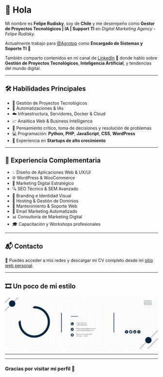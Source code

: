 # 👋 Hola

Mi nombre es **Felipe Rudisky**, soy de **Chile** y me desempeño como **Gestor de Proyectos Tecnológicos | IA | Support TI** en *Digital Marketing Agency - Felipe Rudisky*.

Actualmente trabajo para [@Agrotop](https://empresasagrotop.cl) como **Encargado de Sistemas y Soporte TI** 🔧

También comparto contenidos en mi canal de [LinkedIn](https://www.linkedin.com/in/felipe-andrés-rudisky-rudisky-8b121255/) 🎥 donde hablo sobre **Gestión de Proyectos Tecnológicos**, **Inteligencia Artificial**, y tendencias del mundo digital.

---

## 🛠️ Habilidades Principales

- 🚀 Gestión de Proyectos Tecnológicos
- 🤖 Automatizaciones & IAs
- ☁️ Infraestructura, Servidores, Docker & Cloud
- 📈 Analítica Web & Business Intelligence
- 🧠 Pensamiento crítico, toma de decisiones y resolución de problemas
- 💻 Programación: **Python**, **PHP**, **JavaScript**, **CSS**, **WordPress**
- 🌱 Experiencia en **Startups de alto crecimiento**

---

## 🎨 Experiencia Complementaria

- 💡 Diseño de Aplicaciones Web & UX/UI
- 🌐 WordPress & WooCommerce
- 📣 Marketing Digital Estratégico
- 🔍 SEO Técnico & SEM Avanzado
- 🎨 Branding e Identidad Visual
- 🧩 Hosting & Gestión de Dominios
- 🔧 Mantenimiento & Soporte Web
- 📨 Email Marketing Automatizado
- 📊 Consultoría de Marketing Digital
- 🎓 Capacitación y Workshops profesionales

---

## 📬 Contacto

📎 Puedes acceder a mis redes y descargar mi CV completo desde mi [sitio web personal](#).

---

## 🎞️ Un poco de mi estilo

![GIF personal](FirmaCorreoGif.gif)

---



---

### Gracias por visitar mi perfil 🙌

